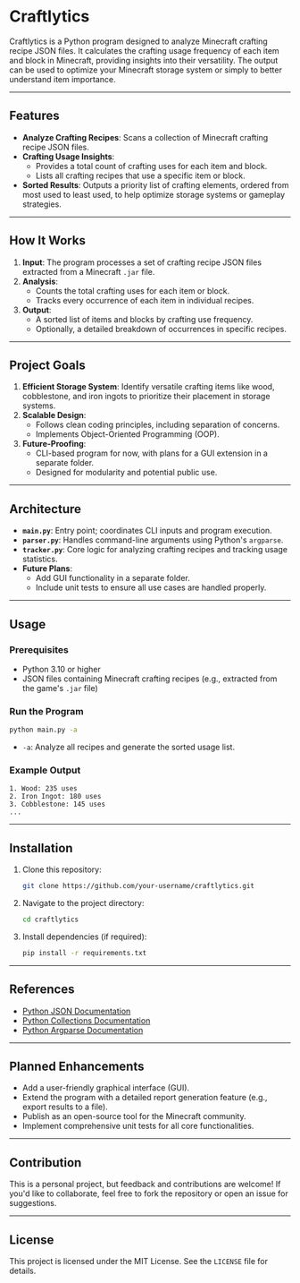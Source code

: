 # Craftlytics

Craftlytics is a Python program designed to analyze Minecraft crafting recipe JSON files. It calculates the crafting usage frequency of each item and block in Minecraft, providing insights into their versatility. The output can be used to optimize your Minecraft storage system or simply to better understand item importance.

---

## **Features**
- **Analyze Crafting Recipes**: Scans a collection of Minecraft crafting recipe JSON files.
- **Crafting Usage Insights**:
  - Provides a total count of crafting uses for each item and block.
  - Lists all crafting recipes that use a specific item or block.
- **Sorted Results**: Outputs a priority list of crafting elements, ordered from most used to least used, to help optimize storage systems or gameplay strategies.

---

## **How It Works**
1. **Input**: The program processes a set of crafting recipe JSON files extracted from a Minecraft `.jar` file.
2. **Analysis**:
   - Counts the total crafting uses for each item or block.
   - Tracks every occurrence of each item in individual recipes.
3. **Output**:
   - A sorted list of items and blocks by crafting use frequency.
   - Optionally, a detailed breakdown of occurrences in specific recipes.

---

## **Project Goals**
1. **Efficient Storage System**: Identify versatile crafting items like wood, cobblestone, and iron ingots to prioritize their placement in storage systems.
2. **Scalable Design**:
   - Follows clean coding principles, including separation of concerns.
   - Implements Object-Oriented Programming (OOP).
3. **Future-Proofing**:
   - CLI-based program for now, with plans for a GUI extension in a separate folder.
   - Designed for modularity and potential public use.

---

## **Architecture**
- **`main.py`**: Entry point; coordinates CLI inputs and program execution.
- **`parser.py`**: Handles command-line arguments using Python's `argparse`.
- **`tracker.py`**: Core logic for analyzing crafting recipes and tracking usage statistics.
- **Future Plans**:
  - Add GUI functionality in a separate folder.
  - Include unit tests to ensure all use cases are handled properly.

---

## **Usage**
### **Prerequisites**
- Python 3.10 or higher
- JSON files containing Minecraft crafting recipes (e.g., extracted from the game's `.jar` file)

### **Run the Program**
```bash
python main.py -a
```

- `-a`: Analyze all recipes and generate the sorted usage list.

### **Example Output**
```
1. Wood: 235 uses
2. Iron Ingot: 180 uses
3. Cobblestone: 145 uses
...
```

---

## **Installation**
1. Clone this repository:
   ```bash
   git clone https://github.com/your-username/craftlytics.git
   ```
2. Navigate to the project directory:
   ```bash
   cd craftlytics
   ```
3. Install dependencies (if required):
   ```bash
   pip install -r requirements.txt
   ```

---

## **References**
- [Python JSON Documentation](https://docs.python.org/3/library/json.html)
- [Python Collections Documentation](https://docs.python.org/3/library/collections.html#collections.Counter)
- [Python Argparse Documentation](https://docs.python.org/3/library/argparse.html)

---

## **Planned Enhancements**
- Add a user-friendly graphical interface (GUI).
- Extend the program with a detailed report generation feature (e.g., export results to a file).
- Publish as an open-source tool for the Minecraft community.
- Implement comprehensive unit tests for all core functionalities.

---

## **Contribution**
This is a personal project, but feedback and contributions are welcome! If you'd like to collaborate, feel free to fork the repository or open an issue for suggestions.

---

## **License**
This project is licensed under the MIT License. See the `LICENSE` file for details.
